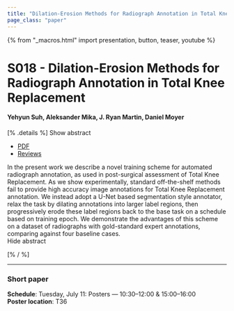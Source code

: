 ```yaml
---
title: "Dilation-Erosion Methods for Radiograph Annotation in Total Knee Replacement"
page_class: "paper"
---
```


{% from "_macros.html" import presentation, button, teaser, youtube %}

# S018 - Dilation-Erosion Methods for Radiograph Annotation in Total Knee Replacement

#### Yehyun Suh, Aleksander Mika, J. Ryan Martin, Daniel Moyer


[% .details %]
<a class="toggle_visibility" data-selector=".abstract" data-level="3">Show abstract</a>
- <a href="https://openreview.net/pdf?id=bVC9bi_-t7Y">PDF</a>
- <a href="https://openreview.net/forum?id=bVC9bi_-t7Y">Reviews</a>

<p>
    <span class="abstract">
        In the present work we describe a novel training scheme for automated radiograph annotation, as used in post-surgical assessment of Total Knee Replacement. As we show experimentally, standard off-the-shelf methods fail to provide high accuracy image annotations for Total Knee Replacement annotation. We instead adopt a U-Net based segmentation style annotator, relax the task by dilating annotations into larger label regions, then progressively erode these label regions back to the base task on a schedule based on training epoch. We demonstrate the advantages of this scheme on a dataset of radiographs with gold-standard expert annotations, comparing against four baseline cases.
        <br>
        <span class="actions"><a class="toggle_visibility" data-level="2">Hide abstract</a></span>
    </span>
</p>
[% / %]

---


### Short paper

**Schedule**: Tuesday, July 11: Posters — 10:30–12:00 & 15:00–16:00<br>
**Poster location**: T36

